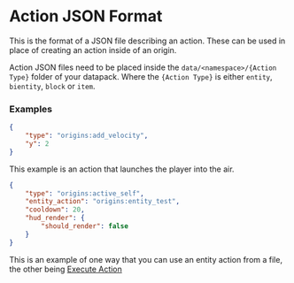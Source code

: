 # Action JSON Format

This is the format of a JSON file describing an action. These can be used in place of creating an action inside of an origin. 

Action JSON files need to be placed inside the `data/<namespace>/{Action Type}` folder of your datapack. Where the `{Action Type}` is either `entity`, `bientity`, `block` or `item`.

### Examples

```json
{
    "type": "origins:add_velocity",
    "y": 2
}
```

This example is an action that launches the player into the air.

```json
{
    "type": "origins:active_self",
    "entity_action": "origins:entity_test",
    "cooldown": 20,
    "hud_render": {
        "should_render": false
    }
}
```
This is an example of one way that you can use an entity action from a file, the other being [Execute Action](meta_actions/execute_action.md)